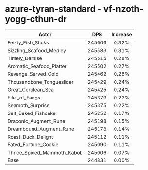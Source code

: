 # azure-tyran-standard - vf-nzoth-yogg-cthun-dr
| Actor | DPS | Increase |
|---|:---:|:---:|
|Feisty_Fish_Sticks|245606|0.32%|
|Sizzling_Seafood_Medley|245583|0.31%|
|Timely_Demise|245515|0.28%|
|Aromatic_Seafood_Platter|245502|0.27%|
|Revenge_Served_Cold|245462|0.26%|
|Thousandbone_Tongueslicer|245429|0.24%|
|Great_Cerulean_Sea|245425|0.24%|
|Filet_of_Fangs|245379|0.22%|
|Seamoth_Surprise|245375|0.22%|
|Salt_Baked_Fishcake|245252|0.17%|
|Draconic_Augment_Rune|245198|0.15%|
|Dreambound_Augment_Rune|245173|0.14%|
|Roast_Duck_Delight|245112|0.11%|
|Fated_Fortune_Cookie|245090|0.11%|
|Thrice_Spiced_Mammoth_Kabob|245006|0.07%|
|Base|244831|0.00%|
